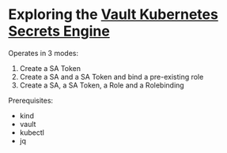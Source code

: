 # Exploring the [Vault Kubernetes Secrets Engine](https://developer.hashicorp.com/vault/docs/secrets/kubernetes)

Operates in 3 modes:
1. Create a SA Token
2. Create a SA and a SA Token and bind a pre-existing role
3. Create a SA, a SA Token, a Role and a Rolebinding

Prerequisites:
- kind
- vault
- kubectl
- jq
